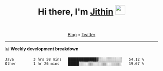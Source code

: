 <h1 align="center">Hi there, I'm <a href="https://jithset.github.io/" target="_blank">Jithin</a> <img
src="https://github.com/blackcater/blackcater/raw/main/images/Hi.gif" height="32" /></h1>

<br />

<p align="center">
  <a href="https://jithset.github.io">Blog</a> •
  <a href="https://twitter.com/jithset">Twitter</a>
</p>

---

📊 **Weekly development breakdown**

<!--START_SECTION:waka-->

```text
Java         3 hrs 58 mins   █████████████▓░░░░░░░░░░░   54.12 %
Other        1 hr 26 mins    █████░░░░░░░░░░░░░░░░░░░░   19.67 %
```

<!--END_SECTION:waka-->

